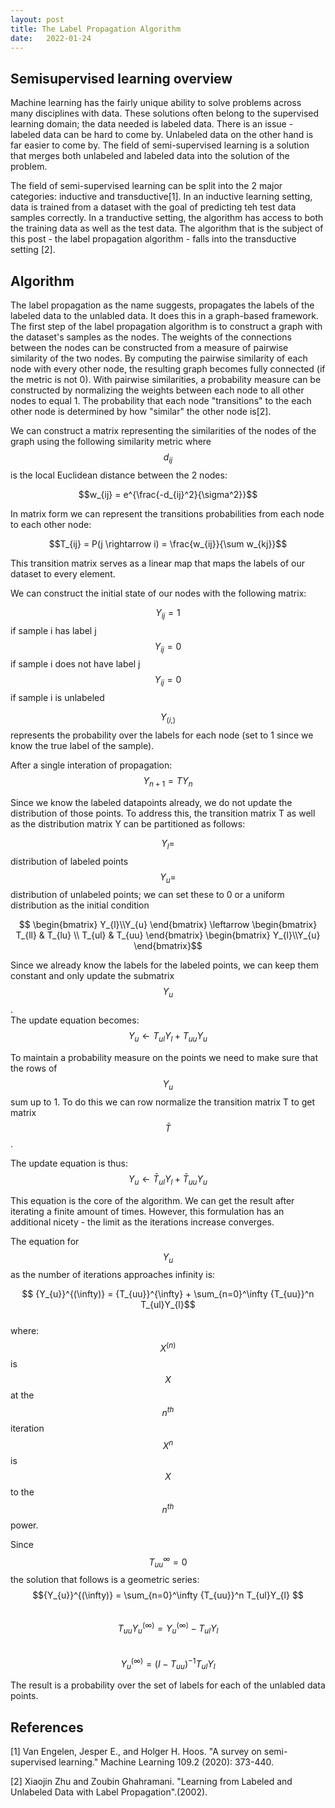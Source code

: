 ```yaml
---
layout: post
title: The Label Propagation Algorithm  
date:   2022-01-24
---
```

## Semisupervised learning overview
Machine learning has the fairly unique ability to solve problems across many disciplines with data. These solutions often belong to the supervised learning domain; the data needed is labeled data. There is an issue - labeled data can be hard to come by. Unlabeled data on the other hand is far easier to come by. The field of semi-supervised learning is a solution that merges both unlabeled and labeled data into the solution of the problem.

The field of semi-supervised learning can be split into the 2 major categories: inductive and transductive[1]. In an inductive learning setting, data is trained from a dataset with the goal of predicting teh test data samples correctly. In a tranductive setting, the algorithm has access to both the training data as well as the test data. The algorithm that is the subject of this post - the label propagation algorithm - falls into the transductive setting [2].

## Algorithm
The label propagation as the name suggests, propagates the labels of the labeled data to the unlabled data. It does this in a graph-based framework. The first step of the label propagation algorithm is to construct a graph with the dataset's samples as the nodes. The weights of the connections between the nodes can be constructed from a measure of pairwise similarity of the two nodes. By computing the pairwise similarity of each node with every other node, the resulting graph becomes fully connected (if the metric is not 0). With pairwise similarities, a probability measure can be constructed by normalizing the weights between each node to all other nodes to equal 1. The probability that each node "transitions" to the each other node is determined by how "similar" the other node is[2].

We can construct a matrix representing the similarities of the nodes of the graph using the following similarity metric where $$d_{ij}$$ is the local Euclidean distance between the 2 nodes:

$$w_{ij} = e^{\frac{-d_{ij}^2}{\sigma^2}}$$

In matrix form we can represent the transitions probabilities from each node to each other node:

$$T_{ij} = P(j \rightarrow i) = \frac{w_{ij}}{\sum w_{kj}}$$

This transition matrix serves as a linear map that maps the labels of our dataset to every element.

We can construct the initial state of our nodes with the following matrix:

$$Y_{ij} = 1$$ if sample i has label j \
$$Y_{ij} = 0$$ if sample i does not have label j \
$$Y_{ij} = 0$$ if sample i is unlabeled

$$Y_{(i,)}$$ represents the probability over the labels for each node (set to 1 since we know the true label of the sample).

After a single interation of propagation: \
$$Y_{n+1} = TY_{n}$$

Since we know the labeled datapoints already, we do not update the distribution of those points. To address this, the transition matrix T as well as the distribution matrix Y can be partitioned as follows:

$$Y_{l} = $$ distribution of labeled points \
$$Y_{u} = $$ distribution of unlabeled points; we can set these to 0 or a uniform distribution as the initial condition

$$ \begin{bmatrix} Y_{l}\\Y_{u} \end{bmatrix} 
\leftarrow \begin{bmatrix} T_{ll} & T_{lu} \\ T_{ul} & T_{uu} \end{bmatrix} \begin{bmatrix} Y_{l}\\Y_{u} \end{bmatrix}$$

Since we already know the labels for the labeled points, we can keep them constant and only update the submatrix $$Y_{u}$$. \
The update equation becomes: \
$$Y_{u} \leftarrow T_{ul} Y_{l} + T_{uu} Y_{u}$$ 

To maintain a probability measure on the points we need to make sure that the rows of $$Y_{u}$$ sum up to 1. 
To do this we can row normalize the transition matrix T to get matrix $$\bar{T}$$.

The update equation is thus: \
$$ Y_{u} \leftarrow \bar{T}_{ul} Y_{l} + \bar{T}_{uu} Y_{u}$$

This equation is the core of the algorithm. We can get the result after iterating a finite amount of times. However, this formulation has an additional nicety - the limit as the iterations increase converges.

The equation for $$Y_{u}$$ as the number of iterations approaches infinity is:

$$ {Y_{u}}^{(\infty)} = {T_{uu}}^{\infty} + \sum_{n=0}^\infty {T_{uu}}^n T_{ul}Y_{l}$$ \
where:
$${X}^{(n)}$$ is $$X$$ at the $$n^{th}$$ iteration \
$${X}^n$$ is $$X$$ to the $$n^{th}$$ power.

Since $${T_{uu}}^\infty = 0$$ the solution that follows is a geometric series: \
$${Y_{u}}^{(\infty)} = \sum_{n=0}^\infty {T_{uu}}^n T_{ul}Y_{l} $$ \
$$ T_{uu} {Y_{u}}^{(\infty)} = {Y_{u}}^{(\infty)} - T_{ul}Y_{l} $$ \
$$ {Y_{u}}^{(\infty)} = {( I - {T}_{uu} )}^{-1} T_{ul}Y_{l}$$

The result is a probability over the set of labels for each of the unlabled data points.

## References
[1] Van Engelen, Jesper E., and Holger H. Hoos. "A survey on semi-supervised learning." Machine Learning 109.2 (2020): 373-440.

[2] Xiaojin Zhu and Zoubin Ghahramani. "Learning from Labeled and Unlabeled Data with Label Propagation".(2002).
